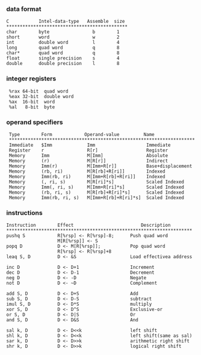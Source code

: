 ### data format


    C           Intel-data-type   Assemble  size
    *********************************************
    char        byte                b        1
    short       word                w        2
    int         double word         l        4
    long        quad word           q        8
    char*       quad word           q        8
    float       single precision    s        4
    double      double precision    l        8



### integer registers

     %rax 64-bit  quad word
     %eax 32-bit  double word
     %ax  16-bit  word
     %al   8-bit  byte


### operand specifiers

     Type        Form            Operand-value         Name
     *********************************************************************
     Immediate   $Imm             Imm                   Immediate
     Register    r                R[r]                  Register
     Memory      Imm              M[Imm]                Absolute
     Memory      (r)              M[R[r]]               Indirect
     Memory      Imm(r)           M[Imm+R[r]]           Base+displacement
     Memory      (rb, ri)         M[R[rb]+R[ri]]        Indexed
     Memory      Imm(rb, ri)      M[Imm+R[rb]+R[ri]]    Indexed
     Memory      (, ri, s)        M[R[ri]*s]            Scaled Indexed
     Memory      Imm(, ri, s)     M[Imm+R[ri]*s]        Scaled Indexed
     Memory      (rb, ri, s)      M[R[rb]+R[ri]*s]      Scaled Indexed
     Memory      Imm(rb, ri, s)   M[Imm+R[rb]+R[ri]*s]  Scaled Indexed

### instructions

    Instruction        Effect                         Description
    *********************************************************************
    pushq S            R[%rsp] <- R[%rsp]-8;      Push quad word
                       M[R[%rsp]] <- S
    popq D             D <- M[R[%rsp]];           Pop quad word
                       R[%rsp] <- R[%rsp]+8
    leaq S, D          D <- &S                    Load effectivea address

    inc D              D <- D+1                   Increment
    dec D              D <- D-1                   Decrement
    neg D              D <- -D                    Negate
    not D              D <- ~D                    Complement

    add S, D           D <- D+S                   Add
    sub S, D           D <- D-S                   subtract
    imul S, D          D <- D*S                   multiply
    xor S, D           D <- D^S                   Exclusive-or
    or S, D            D <- D|S                   Or
    and S, D           D <- D&S                   And

    sal k, D           D <- D<<k                  left shift
    shl k, D           D <- D<<k                  left shift(same as sal)
    sar k, D           D <- D>>k                  arithmetic right shift
    shr k, D           D <- D>>k                  logical right shift
    
    
